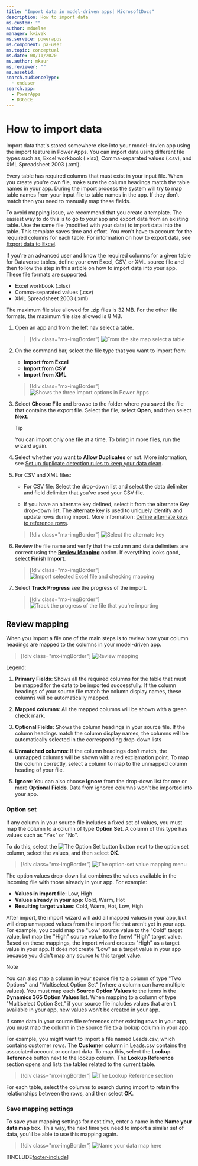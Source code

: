 ```yaml
---
title: "Import data in model-driven apps| MicrosoftDocs"
description: How to import data
ms.custom: ""
author: mduelae
manager: kvivek
ms.service: powerapps
ms.component: pa-user
ms.topic: conceptual
ms.date: 08/11/2020
ms.author: mkaur
ms.reviewer: ""
ms.assetid: 
search.audienceType: 
  - enduser
search.app: 
  - PowerApps
  - D365CE
---
```

# How to import data

Import data that's stored somewhere else into your model-drvien app using the import feature in Power Apps. You can import data using different file types such as, Excel workbook (.xlsx), Comma-separated values (.csv), and XML Spreadsheet 2003 (.xml).

Every table has required columns that must exist in your input file. When you create you're own file, make sure the column headings match the table names in your app. During the import process the system will try to map table names from your input file to table names in the app. If they don't match then you need to manually map these fields.

To avoid mapping issue, we recommend that you create a template. The easiest way to do this is to go to your app and export data from an existing table. Use the same file (modified with your data) to import data into the table. This template saves time and effort. You won't have to account for the required columns for each table. For information on how to export data, see [Export data to Excel](https://docs.microsoft.com/powerapps/user/export-data-excel).

If you're an advanced user and know the required columns for a given table for Dataverse tables, define your own Excel, CSV, or XML source file and then follow the step in this article on how to import data into your app. These file formats are supported:

 - Excel workbook (.xlsx)
 - Comma-separated values (.csv)
 - XML Spreadsheet 2003 (.xml)
  
The maximum file size allowed for .zip files is 32 MB. For the other file formats, the maximum file size allowed is 8 MB.  
  
  
1. Open an app and from the left nav select a table.
 
   > [!div class="mx-imgBorder"]
   > ![From the site map select a table](media/left-nav-select-table.png "From the site pay select a table")

3. On the command bar, select the file type that you want to import from:

   - **Import from Excel**
   - **Import from CSV**
   - **Import from XML**

   > [!div class="mx-imgBorder"]
   > ![Shows the three import options in Power Apps](media/import-files.gif "Shows the three import options in Power Apps")
  
2. Select **Choose File** and browse to the folder where you saved the file that contains the export file. Select the file, select **Open**, and then select **Next**.  
  
   > [!TIP]
   > You can import only one file at a time. To bring in more files, run the wizard again.
   
3. Select whether you want to **Allow Duplicates** or not. More information, see [Set up duplicate detection rules to keep your data clean](https://docs.microsoft.com/power-platform/admin/set-up-duplicate-detection-rules-keep-data-clean).

4. For CSV and XML files: 

   - For CSV file: Select the drop-down list and select the data delimiter and field delimiter that you’ve used your CSV file.
   
   - If you have an alternate key defined, select it from the alternate Key drop-down list. The alternate key is used to uniquely identify and update rows during import. More information: [Define alternate keys to reference rows](https://docs.microsoft.com/powerapps/maker/data-platform/define-alternate-keys-reference-records).

    > [!div class="mx-imgBorder"]
    > ![Select the alternate key](media/import-xml-alternate-key.png "Select the alternate key")
    
   
5. Review the file name and verify that the column and data delimiters are correct using the **[Review Mapping](import-data.md#review-mapping)** option. If everything looks good, select **Finish Import**.  

   > [!div class="mx-imgBorder"]
   > ![Import selected Excel file and checking mapping](media/mapping-excel-file.png "Import selected Excel file and checking mapping")

4. Select **Track Progress** see the progress of the import.

   > [!div class="mx-imgBorder"]
   > ![Track the progress of the file that you're importing](media/track-progress.png "Track import file progress")
   
## Review mapping

When you import a file one of the main steps is to review how your column headings are mapped to the columns in your model-driven app.

> [!div class="mx-imgBorder"]
> ![Review mapping](media/review-mapping-legend.png "Review mapping")


Legend:

1. **Primary Fields**: Shows all the required columns for the table that must be mapped for the data to be imported successfully. If the column headings of your source file match the column display names, these columns will be automatically mapped. 

2. **Mapped columns**: All the mapped columns will be shown with a green check mark.

3. **Optional Fields**: Shows the column headings in your source file. If the column headings match the column display names, the columns will be automatically selected in the corresponding drop-down lists

4. **Unmatched columns**: If the column headings don't match, the unmapped columns will be shown with a red exclamation point. To map the column correctly, select a column to map to the unmapped column heading of your file. 

5. **Ignore**: You can also choose **Ignore** from the drop-down list for one or more **Optional Fields**. Data from ignored columns won't be imported into your app.

### Option set

If any column in your source file includes a fixed set of values, you must map the column to a column of type **Option Set**. A column of this type has values such as "Yes" or "No". 

To do this, select the ![The Option Set button](media/import-option-set-button.png "The Option Set button") button next to the option set column, select the values, and then select **OK**. 


   > [!div class="mx-imgBorder"]
   > ![The option-set value mapping menu](media/import-files-option-set.gif "The option-set value mapping menu")

The option values drop-down list combines the values available in the incoming file with those already in your app. For example:

- **Values in import file**: Low, High
- **Values already in your app**: Cold, Warm, Hot
- **Resulting target values**: Cold, Warm, Hot, Low, High
 
After import, the import wizard will add all mapped values in your app, but will drop unmapped values from the import file that aren't yet in your app. For example, you could map the "Low" source value to the "Cold" target value, but map the "High" source value to the (new) "High" target value. Based on these mappings, the import wizard creates "High" as a target value in your app. It does not create "Low" as a target value in your app because you didn't map any source to this target value.

>[!NOTE]
>You can also map a column in your source file to a column of type "Two Options" and "Multiselect Option Set" (where a column can have multiple values). You must map each **Source Option Values** to the items in the **Dynamics 365 Option Values** list. When mapping to a column of type "Multiselect Option Set," if your source file includes values that aren't available in your app, new values won't be created in your app.

If some data in your source file references other existing rows in your app, you must map the column in the source file to a lookup column in your app.

For example, you might want to import a file named Leads.csv, which contains customer rows. The **Customer** column in Leads.csv contains the associated account or contact data. To map this, select the **Lookup Reference** button next to the lookup column. The **Lookup Reference** section opens and lists the tables related to the current table.

> [!div class="mx-imgBorder"]
> ![The Lookup Reference section](media/import-lookup-reference-section.png "The Lookup Reference section")

For each table, select the columns to search during import to retain the relationships between the rows, and then select **OK**.

### Save mapping settings

To save your mapping settings for next time, enter a name in the **Name your data map** box. This way, the next time you need to import a similar set of data, you'll be able to use this mapping again.

> [!div class="mx-imgBorder"]
> ![Name your data map here](media/import-save-settings.png "Name your data map here")






[!INCLUDE[footer-include](../includes/footer-banner.md)]
